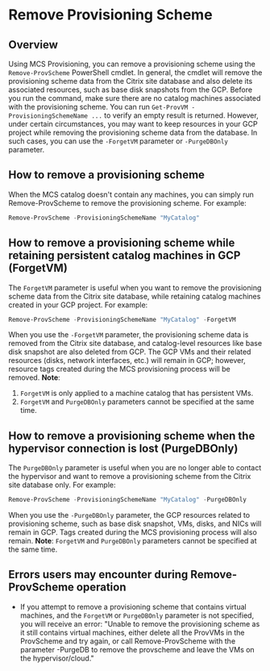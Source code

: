 # Remove Provisioning Scheme
## Overview
Using MCS Provisioning, you can remove a provisioning scheme using the `Remove-ProvScheme` PowerShell cmdlet. In general, the cmdlet will remove the provisioning scheme data from the Citrix site database and also delete its associated resources, such as base disk snapshots from the GCP. Before you run the command, make sure there are no catalog machines associated with the provisioning scheme. You can run `Get-ProvVM -ProvisioningSchemeName ...` to verify an empty result is returned. However, under certain circumstances, you may want to keep resources in your GCP project while removing the provisioning scheme data from the database. In such cases, you can use the `-ForgetVM` parameter or `-PurgeDBOnly` parameter. 

## How to remove a provisioning scheme
When the MCS catalog doesn't contain any machines, you can simply run Remove-ProvScheme to remove the provisioning scheme. For example: 
```powershell
Remove-ProvScheme -ProvisioningSchemeName "MyCatalog" 
```

## How to remove a provisioning scheme while retaining persistent catalog machines in GCP (ForgetVM)
The `ForgetVM` parameter is useful when you want to remove the provisioning scheme data from the Citrix site database, while retaining catalog machines created in your GCP project. For example:
```powershell
Remove-ProvScheme -ProvisioningSchemeName "MyCatalog" -ForgetVM
```
When you use the `-ForgetVM` parameter, the provisioning scheme data is removed from the Citrix site database, and catalog-level resources like base disk snapshot are also deleted from GCP. The GCP VMs and their related resources (disks, network interfaces, etc.) will remain in GCP; however, resource tags created during the MCS provisioning process will be removed.
**Note**: 
1. `ForgetVM` is only applied to a machine catalog that has persistent VMs. 
2. `ForgetVM` and `PurgeDBOnly` parameters cannot be specified at the same time.

## How to remove a provisioning scheme when the hypervisor connection is lost (PurgeDBOnly)
The `PurgeDBOnly` parameter is useful when you are no longer able to contact the hypervisor and want to remove a provisioning scheme from the Citrix site database only. For example:
```powershell
Remove-ProvScheme -ProvisioningSchemeName "MyCatalog" -PurgeDBOnly
```
When you use the `-PurgeDBOnly` parameter, the GCP resources related to provisioning scheme, such as base disk snapshot, VMs, disks, and NICs will remain in GCP. Tags created during the MCS provisioning process will also remain.
**Note**: `ForgetVM` and `PurgeDBOnly` parameters cannot be specified at the same time.

## Errors users may encounter during Remove-ProvScheme operation
* If you attempt to remove a provisioning scheme that contains virtual machines, and the `ForgetVM` or `PurgeDBOnly` parameter is not specified, you will receive an error: "Unable to remove the provisioning scheme as it still contains virtual machines, either delete all the ProvVMs in the ProvScheme and try again, or call Remove-ProvScheme with the parameter -PurgeDB to remove the provscheme and leave the VMs on the hypervisor/cloud."